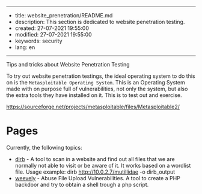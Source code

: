 -----

* title: website_prenetration/README.md
* description: This section is dedicated to website penetration testing.
* created: 27-07-2021 19:55:00
* modified: 27-07-2021 19:55:00
* keywords: security
* lang: en

-----

Tips and tricks about Website Penetration Testing

To try out website penetration testings, the ideal operating system to do this on is the `Metasploitable Operating System`. This is an Operating  System made with on purpose full of vulnerabilities, not only the system,  but also the extra tools they have installed on it. This is to test out and exercise.

https://sourceforge.net/projects/metasploitable/files/Metasploitable2/

# Pages

Currently, the following topics:

* [dirb](dirb.md) - A tool to scan in a website and find out all files that we are normally not able to visit or be aware of it. It works based on a wordlist file. Usage example: dirb http://10.0.2.7/mutillidae -o dirb_output
* [weevely](weevely.md) - Abuse File Upload Vulnerabilities. A tool to create a PHP backdoor and try to obtain a shell trough a php script.